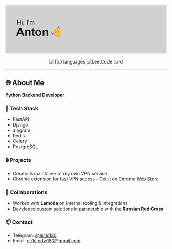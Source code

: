 <p align="center">
  <img src="https://github.com/elr1c180/elr1c180/blob/main/header.png?raw=true" alt="Banner" />
</p>

<p align="center">
  <img src="https://github-readme-stats.vercel.app/api/top-langs?username=elr1c180&show_icons=true&locale=en&layout=compact&theme=chartreuse-white"
       alt="Top languages" />
  <img src="https://leetcard.jacoblin.cool/elr1c180"
       alt="LeetCode card" width="410"/>
</p>

---

## 🌐 About Me

**Python Backend Developer**

### 🚀 Tech Stack
- FastAPI
- Django
- aiogram
- Redis
- Celery
- PostgreSQL

### 🔒 Projects
- Creator & maintainer of my own VPN service  
- Chrome extension for fast VPN access – [Get it on Chrome Web Store](https://chromewebstore.google.com/detail/elr1c-vpn/nnncedoelhjgciekhenckajinpnlkdgd)

### 🤝 Collaborations
- Worked with **Lamoda** on internal tooling & integrations  
- Developed custom solutions in partnership with the **Russian Red Cross**

### 📫 Contact
- Telegram: [@elr1c180](https://t.me/elr1c180)
- Email: [elr1c.edw180@gmail.com](mailto:elr1c.edw180@gmail.com)
